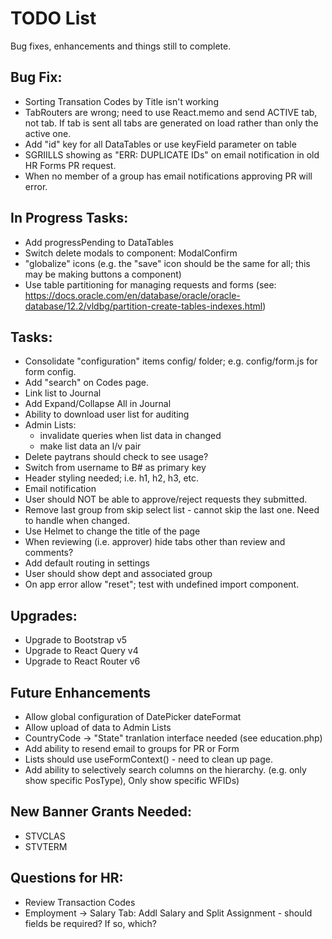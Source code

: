 # TODO List
Bug fixes, enhancements and things still to complete.

## Bug Fix:
  * Sorting Transation Codes by Title isn't working
  * TabRouters are wrong; need to use React.memo and send ACTIVE tab, not tab.  If tab is sent all tabs are generated on load rather than only the active one.
  * Add "id" key for all DataTables or use keyField parameter on table
  * SGRIILLS showing as "ERR: DUPLICATE IDs" on email notification in old HR Forms PR request.
  * When no member of a group has email notifications approving PR will error.

## In Progress Tasks:
  * Add progressPending to DataTables
  * Switch delete modals to component: ModalConfirm
  * "globalize" icons (e.g. the "save" icon should be the same for all; this may be making buttons a component)
  * Use table partitioning for managing requests and forms (see: https://docs.oracle.com/en/database/oracle/oracle-database/12.2/vldbg/partition-create-tables-indexes.html)

## Tasks: 
  * Consolidate "configuration" items config/ folder; e.g. config/form.js for form config.
  * Add "search" on Codes page.
  * Link list to Journal
  * Add Expand/Collapse All in Journal
  * Ability to download user list for auditing
  * Admin Lists: 
    * invalidate queries when list data in changed
    * make list data an l/v pair
  * Delete paytrans should check to see usage?
  * Switch from username to B# as primary key
  * Header styling needed; i.e. h1, h2, h3, etc.
  * Email notification
  * User should NOT be able to approve/reject requests they submitted.
  * Remove last group from skip select list - cannot skip the last one.  Need to handle when changed.
  * Use Helmet to change the title of the page
  * When reviewing (i.e. approver) hide tabs other than review and comments?
  * Add default routing in settings
  * User should show dept and associated group
  * On app error allow "reset"; test with undefined import component.

## Upgrades:
  * Upgrade to Bootstrap v5
  * Upgrade to React Query v4
  * Upgrade to React Router v6

## Future Enhancements
 * Allow global configuration of DatePicker dateFormat
 * Allow upload of data to Admin Lists
 * CountryCode -> "State" tranlation interface needed (see education.php)
 * Add ability to resend email to groups for PR or Form
 * Lists should use useFormContext() - need to clean up page.
 * Add ability to selectively search columns on the hierarchy. (e.g. only show specific PosType), Only show specific WFIDs)

## New Banner Grants Needed:
  * STVCLAS
  * STVTERM

## Questions for HR:
  * Review Transaction Codes
  * Employment -> Salary Tab: Addl Salary and Split Assignment - should fields be required?  If so, which?